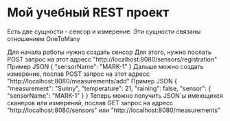# Мой учебный REST проект

Есть две сущности - сенсор и измерение. Эти сущности связаны отношением OneToMany

Для начала работы нужно создать сенсор
Для этого, нужно послать POST запрос на этот адресс "http://localhost:8080/sensors/registration"
Пример JSON
{
    "sensorName": "MARK-1"
}
Дальше можно создать измерение, послав POST запрос на этот адресс "http://localhost:8080/measurements/add"
Пример JSON
{
    "measurement": "Sunny",
    "temperature": 21,
    "raining": false,
    "sensor": {
        "sensorName": "MARK-1"
    }
}
Теперь можно получить JSON`ы имеющихся сканеров или измерений, послав GET запрос на адресс "http://localhost:8080/sensors" или "http://localhost:8080/measurements"

